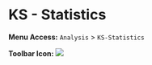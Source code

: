 # KS - Statistics

**Menu Access:** `Analysis` > `KS-Statistics`

**Toolbar Icon:** ![](/images/analysis/ks.png)
